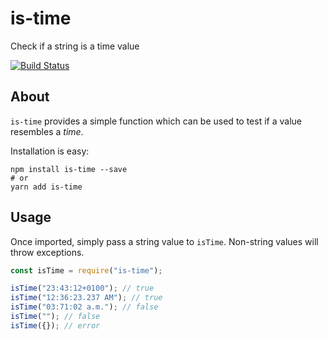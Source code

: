 # is-time
Check if a string is a time value

[![Build Status](https://travis-ci.org/perry-mitchell/is-time.svg?branch=master)](https://travis-ci.org/perry-mitchell/is-time)

## About
`is-time` provides a simple function which can be used to test if a value resembles a _time_.

Installation is easy:

```shell
npm install is-time --save
# or
yarn add is-time
```

## Usage
Once imported, simply pass a string value to `isTime`. Non-string values will throw exceptions.

```javascript
const isTime = require("is-time");

isTime("23:43:12+0100"); // true
isTime("12:36:23.237 AM"); // true
isTime("03:71:02 a.m."); // false
isTime(""); // false
isTime({}); // error
```
